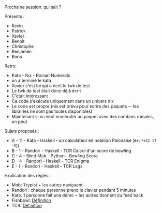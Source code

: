 Prochaine session: qui sait ?

Présents :
- Kevin
- Patrick
- Xavier 
- Benoît
- Christophe
- Benjamen 
- Boris

Retro: 
- Kata - Nix - Roman Numerals
- on a terminé le kata
- Xavier c'est lui qui a écrit le fwk de test
- Le fwk de test était donc déjà écrit
- C'était intéressant
- Ce code s'exécute uniquement dans un univers nix
- Le code est propre (nix est prévu pour écrire des paquets -- les librairies ne sont pas toutes disponibles)
- Maintenant si on veut numéroter un paquet avec des nombres romains, on peut


Sujets proposés :
- A - 11 - Kata - Haskell - un calculateur en notation Polonaise (ex: `*+42 17 !5`))  
- B - 1 - Randori - Haskell - TCR Calcul d'un score de bowling 
- C - 4 - Blind Mob - Python - Bowling Score
- D - 4 - Randori - Haskell - TCR Enigma
- E - 1 - Randori - Haskell - TCR Lags


Explication des règles :
* Mob: 1 typist + les autres naviguent
* Randori : chaque personne prend le clavier pendant 5 minutes
* Kata: 1 personne fait une démo + les autres donnent du feed back
* Fishbowl: [Définition](https://en.wikipedia.org/wiki/Fishbowl_(conversation))
* TCR: [Définition](https://medium.com/@kentbeck_7670/test-commit-revert-870bbd756864)
